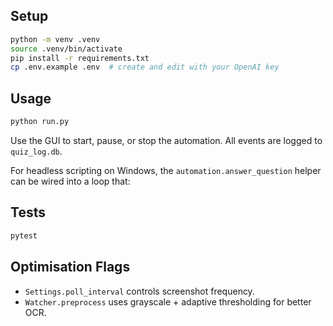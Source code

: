 

## Setup

```bash
python -m venv .venv
source .venv/bin/activate
pip install -r requirements.txt
cp .env.example .env  # create and edit with your OpenAI key
```

## Usage

```bash
python run.py
```

Use the GUI to start, pause, or stop the automation. All events are logged to
`quiz_log.db`.

For headless scripting on Windows, the `automation.answer_question` helper can
be wired into a loop that:

## Tests

```bash
pytest
```

## Optimisation Flags

- `Settings.poll_interval` controls screenshot frequency.
- `Watcher.preprocess` uses grayscale + adaptive thresholding for better OCR.
